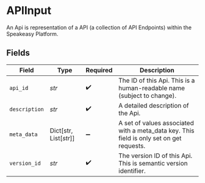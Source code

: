 # APIInput

An Api is representation of a API (a collection of API Endpoints) within the Speakeasy Platform.


## Fields

| Field                                                                                    | Type                                                                                     | Required                                                                                 | Description                                                                              |
| ---------------------------------------------------------------------------------------- | ---------------------------------------------------------------------------------------- | ---------------------------------------------------------------------------------------- | ---------------------------------------------------------------------------------------- |
| `api_id`                                                                                 | *str*                                                                                    | :heavy_check_mark:                                                                       | The ID of this Api. This is a human-readable name (subject to change).                   |
| `description`                                                                            | *str*                                                                                    | :heavy_check_mark:                                                                       | A detailed description of the Api.                                                       |
| `meta_data`                                                                              | Dict[str, List[*str*]]                                                                   | :heavy_minus_sign:                                                                       | A set of values associated with a meta_data key. This field is only set on get requests. |
| `version_id`                                                                             | *str*                                                                                    | :heavy_check_mark:                                                                       | The version ID of this Api. This is semantic version identifier.                         |